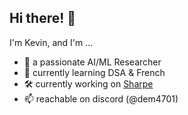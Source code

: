 ## Hi there! 👋

I'm Kevin, and I'm ...

- 🤖 a passionate AI/ML Researcher
- 🌱 currently learning DSA & French
- 🛠️ currently working on [Sharpe](https://github.com/aiejvn/sharpe-assistant)
- 📫 reachable on discord (@dem4701)

<!--
**aiejvn/aiejvn** is a ✨ _special_ ✨ repository because its `README.md` (this file) appears on your GitHub profile.

Here are some ideas to get you started:

- 🔭 I’m currently working on ...
- 🌱 I’m currently learning ...
- 👯 I’m looking to collaborate on ...
- 🤔 I’m looking for help with ...
- 💬 Ask me about ...
- 📫 How to reach me: ...
- 😄 Pronouns: ...
- ⚡ Fun fact: ...
-->
